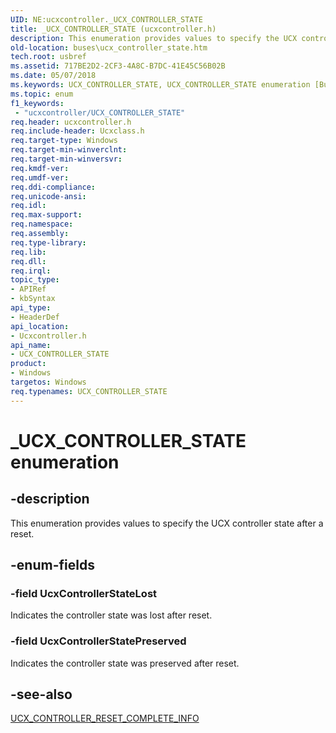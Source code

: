 ```yaml
---
UID: NE:ucxcontroller._UCX_CONTROLLER_STATE
title: _UCX_CONTROLLER_STATE (ucxcontroller.h)
description: This enumeration provides values to specify the UCX controller state after a reset.
old-location: buses\ucx_controller_state.htm
tech.root: usbref
ms.assetid: 717BE2D2-2CF3-4A8C-B7DC-41E45C56B02B
ms.date: 05/07/2018
ms.keywords: UCX_CONTROLLER_STATE, UCX_CONTROLLER_STATE enumeration [Buses], UcxControllerStateLost, UcxControllerStatePreserved, _UCX_CONTROLLER_STATE, buses.ucx_controller_state, ucxcontroller/UCX_CONTROLLER_STATE, ucxcontroller/UcxControllerStateLost, ucxcontroller/UcxControllerStatePreserved
ms.topic: enum
f1_keywords:
 - "ucxcontroller/UCX_CONTROLLER_STATE"
req.header: ucxcontroller.h
req.include-header: Ucxclass.h
req.target-type: Windows
req.target-min-winverclnt: 
req.target-min-winversvr: 
req.kmdf-ver: 
req.umdf-ver: 
req.ddi-compliance: 
req.unicode-ansi: 
req.idl: 
req.max-support: 
req.namespace: 
req.assembly: 
req.type-library: 
req.lib: 
req.dll: 
req.irql: 
topic_type:
- APIRef
- kbSyntax
api_type:
- HeaderDef
api_location:
- Ucxcontroller.h
api_name:
- UCX_CONTROLLER_STATE
product:
- Windows
targetos: Windows
req.typenames: UCX_CONTROLLER_STATE
---
```


# _UCX_CONTROLLER_STATE enumeration


## -description


This enumeration provides values to specify the UCX controller state after a  reset.


## -enum-fields




### -field UcxControllerStateLost

Indicates the controller state was lost after reset.


### -field UcxControllerStatePreserved

Indicates the controller state was preserved after reset.


## -see-also




<a href="https://docs.microsoft.com/windows-hardware/drivers/ddi/content/ucxcontroller/ns-ucxcontroller-_ucx_controller_reset_complete_info">UCX_CONTROLLER_RESET_COMPLETE_INFO</a>
 

 

